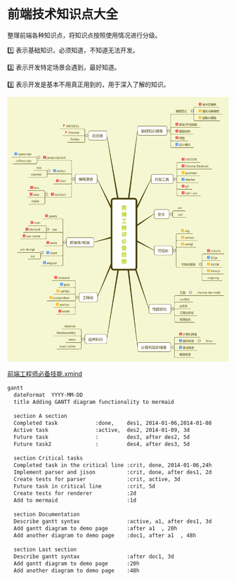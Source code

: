# 前端技术知识点大全

整理前端各种知识点，将知识点按照使用情况进行分级。

1️⃣ 表示基础知识，必须知道，不知道无法开发。

2️⃣ 表示开发特定场景会遇到，最好知道。

3️⃣ 表示开发是基本不用真正用到的，用于深入了解的知识。

![image](./images/all-xmind.png)

[前端工程师必备技能.xmind](./files/前端工程师必备技能.xmind)

```mermaid
gantt
  dateFormat  YYYY-MM-DD
  title Adding GANTT diagram functionality to mermaid

  section A section
  Completed task            :done,    des1, 2014-01-06,2014-01-08
  Active task               :active,  des2, 2014-01-09, 3d
  Future task               :         des3, after des2, 5d
  Future task2              :         des4, after des3, 5d

  section Critical tasks
  Completed task in the critical line :crit, done, 2014-01-06,24h
  Implement parser and jison          :crit, done, after des1, 2d
  Create tests for parser             :crit, active, 3d
  Future task in critical line        :crit, 5d
  Create tests for renderer           :2d
  Add to mermaid                      :1d

  section Documentation
  Describe gantt syntax               :active, a1, after des1, 3d
  Add gantt diagram to demo page      :after a1  , 20h
  Add another diagram to demo page    :doc1, after a1  , 48h

  section Last section
  Describe gantt syntax               :after doc1, 3d
  Add gantt diagram to demo page      :20h
  Add another diagram to demo page    :48h

```